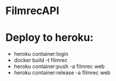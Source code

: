 # FilmrecAPI

# Deploy to heroku:
- heroku container:login
- docker build -t filmrec
- heroku container:push -a filmrec web
- heroku container:release -a filmrec web